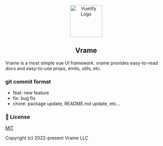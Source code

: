 <p align="center">
  <a href="https://vuetifyjs.com" target="_blank">
    <img alt="Vuetify Logo" width="100" src="https://cdn.vuetifyjs.com/images/logos/logo.svg">
  </a>
</p>

<h2 align="center">Vrame</h2>

Vrame is a most simple vue UI framework. vrame provides easy-to-read docs and easy-to-use props, emits, utils, etc.

### git commit format

- feat: new feature
- fix: bug fix
- chore: package update, README.md update, etc...

### 📑 License

[MIT](http://opensource.org/licenses/MIT)

Copyright (c) 2022-present Vrame LLC
